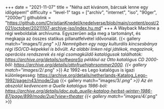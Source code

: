 +++
date = "2021-11-07"
title = "Néha azt kívánom, bárcsak lenne egy időgépem!"
difficulty = "level-1"
tags = ["archiv", "internet", "iso", "90ger", "2000er"]
githublink = "https://github.com/ChristianKnedel/knedelverse/blob/main/content/post/2021/october/20211107-archive-iso/index.hu.md"
+++
A Wayback Machine a régi weboldalak archívuma. Egyszerűen adja meg a tartományt, és megkapja az összes statikus pillanatfelvétel idővonalát.
{{< gallery match="images/1/*.png" >}}
Nemrégiben egy nagy kulturális kincsesbánya régi ISO/CD-képekkel is bővült. Az alábbi linken régi játékok, magazinok, operációs rendszerek és régi csomagküldő katalógusok találhatók: https://archive.org/details/softwareSo például az Otto katalógus CD 2000-ből: https://archive.org/details/ottofruehjahrsommer2000.
{{< gallery match="images/2/*.png" >}}
Az 1992-es Lego katalógus is igazi különlegesség: https://archive.org/details/netherlands-Katalog_Lego-1992/page/n43/mode/2up
{{< gallery match="images/3/*.png" >}}
Az én abszolút kedvencem a Quelle katalógus 1986-ból: https://archive.org/details/idoc.pub_quelle-katalog-herbst-winter-1986-87/page/899/mode/2up?view=theater
{{< gallery match="images/4/*.png" >}}
